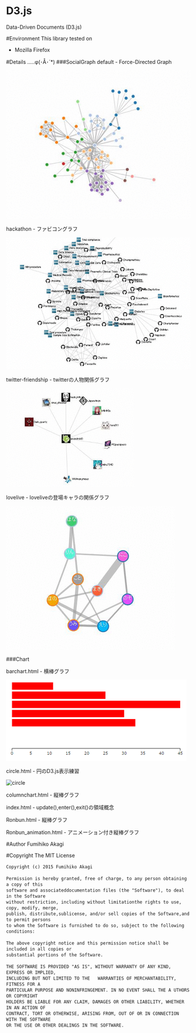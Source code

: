 # D3.js
Data-Driven Documents (D3.js)

#Environment
This library tested on

- Mozilla Firefox

#Details .....φ(･Å･´*)
###SocialGraph
default - Force-Directed Graph

<img src="./Raw/images/default.gif" alt="default">

hackathon - ファビコングラフ

<img src="./Raw/images/hackathon.gif" alt="hackathon">

twitter-friendship - twitterの人物関係グラフ

<img src="./Raw/images/twitter-friendship.gif" width="350" alt="twitter-friendship">

lovelive - loveliveの登場キャラの関係グラフ

<img src="./Raw/images/lovelive.gif" alt="lovelive">

###Chart

barchart.html - 横棒グラフ

<img src="./Raw/images/barchart.png" alt="barchart">

circle.html - 円のD3.js表示練習

<img src="./Raw/images/circle.png" alt="circle">

columnchart.html - 縦棒グラフ

index.html - update(),enter(),exit()の領域概念

Ronbun.html - 縦棒グラフ

Ronbun_animation.html - アニメーション付き縦棒グラフ

#Author
Fumihiko Akagi

#Copyright
    The MIT License

    Copyright (c) 2015 Fumihiko Akagi

    Permission is hereby granted, free of charge, to any person obtaining a copy of this
    software and associateddocumentation files (the "Software"), to deal in the Software
    without restriction, including without limitationthe rights to use, copy, modify, merge,
    publish, distribute,sublicense, and/or sell copies of the Software,and to permit persons
    to whom the Software is furnished to do so, subject to the following conditions:

    The above copyright notice and this permission notice shall be included in all copies or 
    substantial portions of the Software.

    THE SOFTWARE IS PROVIDED "AS IS", WITHOUT WARRANTY OF ANY KIND, EXPRESS OR IMPLIED, 
    INCLUDING BUT NOT LIMITED TO THE   WARRANTIES OF MERCHANTABILITY, FITNESS FOR A
    PARTICULAR PURPOSE AND NONINFRINGEMENT. IN NO EVENT SHALL THE A UTHORS OR COPYRIGHT
    HOLDERS BE LIABLE FOR ANY CLAIM, DAMAGES OR OTHER LIABILITY, WHETHER IN AN ACTION OF
    CONTRACT, TORT OR OTHERWISE, ARISING FROM, OUT OF OR IN CONNECTION WITH THE SOFTWARE
    OR THE USE OR OTHER DEALINGS IN THE SOFTWARE.
